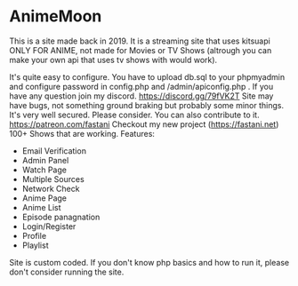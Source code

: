 # AnimeMoon
This is a site made back in 2019. It is a streaming site that uses kitsuapi 
ONLY FOR ANIME, not made for Movies or TV Shows (altrough you can make your own api that uses tv shows with would work).

It's quite easy to configure. You have to upload db.sql to your phpmyadmin and configure password in config.php and /admin/apiconfig.php . If you have any question join my discord. https://discord.gg/79fVK2T
Site may have bugs, not something ground braking but probably some minor things. It's very well secured.
Please consider. You can also contribute to it. https://patreon.com/fastani
Checkout my new project (https://fastani.net)
100+ Shows that are working.
Features:
- Email Verification
- Admin Panel
- Watch Page
- Multiple Sources
- Network Check
- Anime Page
- Anime List
- Episode panagnation
- Login/Register
- Profile
- Playlist

Site is custom coded. If you don't know php basics and how to run it, please don't consider running the site.
